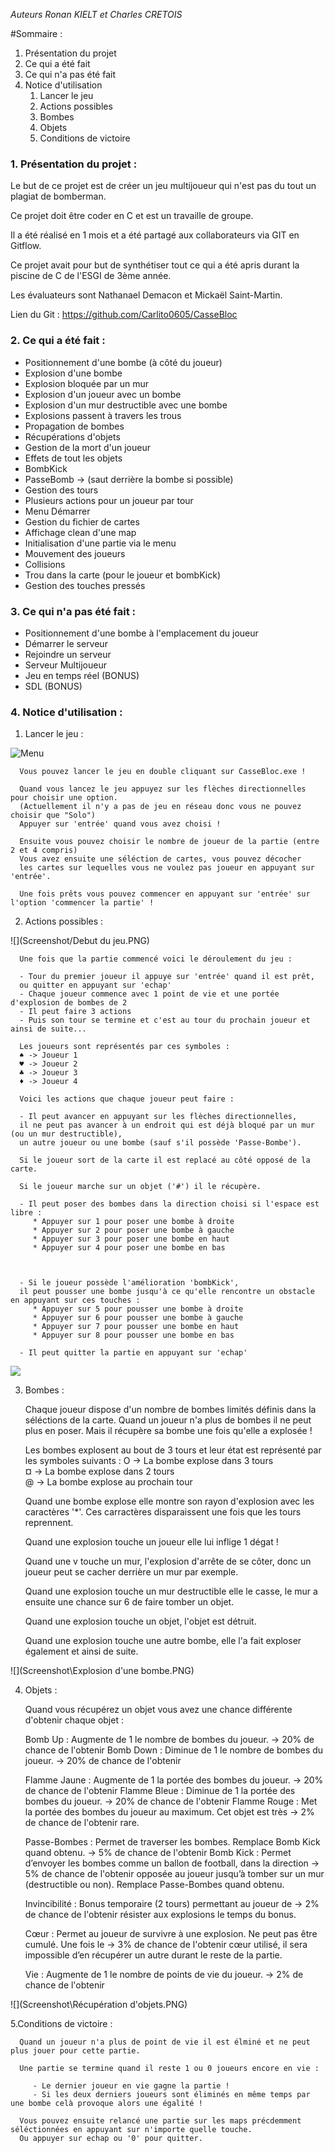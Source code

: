 *Auteurs Ronan KIELT et Charles CRETOIS*

#Sommaire :
1. Présentation du projet
2. Ce qui a été fait 
3. Ce qui n'a pas été fait
4. Notice d'utilisation
   1. Lancer le jeu
   2. Actions possibles
   3. Bombes
   4. Objets
   5. Conditions de victoire

### 1. Présentation du projet :

   Le but de ce projet est de créer un jeu multijoueur qui n'est pas du tout un plagiat de bomberman.
   
   Ce projet doit être coder en C et est un travaille de groupe.
   
   Il a été réalisé en 1 mois et a été partagé aux collaborateurs via GIT en Gitflow.

   Ce projet avait pour but de synthétiser tout ce qui a été apris durant la piscine de C de l'ESGI de 3ème année.

   Les évaluateurs sont Nathanael Demacon et Mickaël Saint-Martin.

   Lien du Git : https://github.com/Carlito0605/CasseBloc

### 2. Ce qui a été fait :

* Positionnement d'une bombe (à côté du joueur)
* Explosion d'une bombe
* Explosion bloquée par un mur
* Explosion d'un joueur avec un bombe
* Explosion d'un mur destructible avec une bombe
* Explosions passent à travers les trous
* Propagation de bombes
* Récupérations d'objets
* Gestion de la mort d'un joueur
* Effets de tout les objets
* BombKick
* PasseBomb -> (saut derrière la bombe si possible)
* Gestion des tours
* Plusieurs actions pour un joueur par tour
* Menu Démarrer
* Gestion du fichier de cartes
* Affichage clean d'une map
* Initialisation d'une partie via le menu
* Mouvement des joueurs
* Collisions
* Trou dans la carte (pour le joueur et bombKick)
* Gestion des touches pressés

### 3. Ce qui n'a pas été fait :

* Positionnement d'une bombe à l'emplacement du joueur
* Démarrer le serveur
* Rejoindre un serveur
* Serveur Multijoueur
* Jeu en temps réel (BONUS)
* SDL (BONUS)

### 4. Notice d'utilisation :

1. Lancer le jeu :

![](Screenshot/Menu.PNG "Menu")

      Vous pouvez lancer le jeu en double cliquant sur CasseBloc.exe !

      Quand vous lancez le jeu appuyez sur les flèches directionnelles pour choisir une option. 
      (Actuellement il n'y a pas de jeu en réseau donc vous ne pouvez choisir que "Solo")
      Appuyer sur 'entrée' quand vous avez choisi !
    
      Ensuite vous pouvez choisir le nombre de joueur de la partie (entre 2 et 4 compris)
      Vous avez ensuite une séléction de cartes, vous pouvez décocher
      les cartes sur lequelles vous ne voulez pas joueur en appuyant sur 'entrée'. 
    
      Une fois prêts vous pouvez commencer en appuyant sur 'entrée' sur l'option 'commencer la partie' !

2. Actions possibles :
      

![](Screenshot/Debut du jeu.PNG)

      Une fois que la partie commencé voici le déroulement du jeu :

      - Tour du premier joueur il appuye sur 'entrée' quand il est prêt, 
      ou quitter en appuyant sur 'echap'
      - Chaque joueur commence avec 1 point de vie et une portée d'explosion de bombes de 2
      - Il peut faire 3 actions
      - Puis son tour se termine et c'est au tour du prochain joueur et ainsi de suite...

      Les joueurs sont représentés par ces symboles :
      ♠ -> Joueur 1
      ♥ -> Joueur 2
      ♣ -> Joueur 3
      ♦ -> Joueur 4

      Voici les actions que chaque joueur peut faire :

      - Il peut avancer en appuyant sur les flèches directionnelles, 
      il ne peut pas avancer à un endroit qui est déjà bloqué par un mur (ou un mur destructible), 
      un autre joueur ou une bombe (sauf s'il possède 'Passe-Bombe'). 
      
      Si le joueur sort de la carte il est replacé au côté opposé de la carte.
      
      Si le joueur marche sur un objet ('#') il le récupère.

      - Il peut poser des bombes dans la direction choisi si l'espace est libre :
         * Appuyer sur 1 pour poser une bombe à droite
         * Appuyer sur 2 pour poser une bombe à gauche
         * Appuyer sur 3 pour poser une bombe en haut
         * Appuyer sur 4 pour poser une bombe en bas

      

      - Si le joueur possède l'amélioration 'bombKick',
      il peut pousser une bombe jusqu'à ce qu'elle rencontre un obstacle en appuyant sur ces touches :
         * Appuyer sur 5 pour pousser une bombe à droite
         * Appuyer sur 6 pour pousser une bombe à gauche
         * Appuyer sur 7 pour pousser une bombe en haut
         * Appuyer sur 8 pour pousser une bombe en bas

      - Il peut quitter la partie en appuyant sur 'echap'


![](Screenshot\Actions.PNG)


3. Bombes :


      Chaque joueur dispose d'un nombre de bombes limités définis dans la séléctions de la carte.
      Quand un joueur n'a plus de bombes il ne peut plus en poser.
      Mais il récupère sa bombe une fois qu'elle a explosée !

      Les bombes explosent au bout de 3 tours et leur état est représenté par les symboles suivants :
      O -> La bombe explose dans 3 tours  
      ¤ -> La bombe explose dans 2 tours  
      @ -> La bombe explose au prochain tour

      Quand une bombe explose elle montre son rayon d'explosion avec les caractères '*'.
      Ces carractères disparaissent une fois que les tours reprennent.

      Quand une explosion touche un joueur elle lui inflige 1 dégat !
      
      Quand une v touche un mur, l'explosion d'arrête de se côter,
      donc un joueur peut se cacher derrière un mur par exemple.

      Quand une explosion touche un mur destructible elle le casse,
      le mur a ensuite une chance sur 6 de faire tomber un objet.

      Quand une explosion touche un objet, l'objet est détruit.

      Quand une explosion touche une autre bombe, elle l'a fait exploser également et ainsi de suite.


![](Screenshot\Explosion d'une bombe.PNG)


4. Objets :



      Quand vous récupérez un objet vous avez une chance différente d'obtenir chaque objet :
      
      Bomb Up : Augmente de 1 le nombre de bombes du joueur.                                          -> 20% de chance de l'obtenir
      Bomb Down : Diminue de 1 le nombre de bombes du joueur.                                         -> 20% de chance de l'obtenir

      Flamme Jaune : Augmente de 1 la portée des bombes du joueur.                                    -> 20% de chance de l'obtenir
      Flamme Bleue : Diminue de 1 la portée des bombes du joueur.                                     -> 20% de chance de l'obtenir
      Flamme Rouge : Met la portée des bombes du joueur au maximum. Cet objet est très                -> 2% de chance de l'obtenir
      rare.

      Passe-Bombes : Permet de traverser les bombes. Remplace Bomb Kick quand obtenu.                 -> 5% de chance de l'obtenir
      Bomb Kick : Permet d’envoyer les bombes comme un ballon de football, dans la direction          -> 5% de chance de l'obtenir
      opposée au joueur jusqu’à tomber sur un mur (destructible ou non). Remplace Passe-Bombes
      quand obtenu.

      Invincibilité : Bonus temporaire (2 tours) permettant au joueur de                              -> 2% de chance de l'obtenir
      résister aux explosions le temps du bonus.

      Cœur : Permet au joueur de survivre à une explosion. Ne peut pas être cumulé. Une fois le       -> 3% de chance de l'obtenir
      cœur utilisé, il sera impossible d’en récupérer un autre durant le reste de la partie.
      
      Vie : Augmente de 1 le nombre de points de vie du joueur.                                       -> 2% de chance de l'obtenir


![](Screenshot\Récupération d'objets.PNG)


5.Conditions de victoire :



      Quand un joueur n'a plus de point de vie il est élminé et ne peut plus jouer pour cette partie.

      Une partie se termine quand il reste 1 ou 0 joueurs encore en vie :

         - Le dernier joueur en vie gagne la partie !
         - Si les deux derniers joueurs sont éliminés en même temps par une bombe celà provoque alors une égalité !

      Vous pouvez ensuite relancé une partie sur les maps précdemment séléctionnées en appuyant sur n'importe quelle touche.
      Ou appuyer sur echap ou '0' pour quitter.
